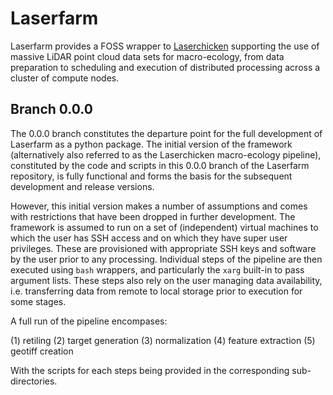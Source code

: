 # Laserfarm
Laserfarm provides a FOSS wrapper to [Laserchicken](https://github.com/eEcoLiDAR/laserchicken) supporting the use of
massive LiDAR point cloud data sets for macro-ecology, from data preparation to scheduling and execution
of distributed processing across a cluster of compute nodes.

## Branch 0.0.0
The 0.0.0 branch constitutes the departure point for the full development of Laserfarm as a python package. The initial version of the framework (alternatively also referred to as the Laserchicken macro-ecology pipeline), constituted by the code and scripts in this 0.0.0 branch of the Laserfarm repository, is fully functional and forms the basis for the subsequent development and release versions.

However, this initial version makes a number of assumptions and comes with restrictions that have been dropped in further development.
The framework is assumed to run on a set of (independent) virtual machines to which the user has SSH access and on which they have super user privileges. These are provisioned with appropriate SSH keys and software by the user prior to any processing.
Individual steps of the pipeline are then executed using `bash` wrappers, and particularly the `xarg` built-in to pass argument lists.
These steps also rely on the user managing data availability, i.e. transferring data from remote to local storage prior to execution for some stages.

A full run of the pipeline encompases:

(1) retiling
(2) target generation
(3) normalization
(4) feature extraction
(5) geotiff creation

With the scripts for each steps being provided in the corresponding sub-directories.
